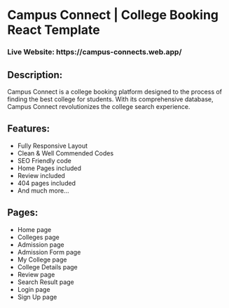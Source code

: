 # Campus Connect | College Booking React Template

<h3>Live Website: https://campus-connects.web.app/</h3>

## Description:
<p>Campus Connect is a college booking platform designed to the process of finding the best college for students. With its comprehensive database, Campus Connect revolutionizes the college search experience.</p>

## Features:

* Fully Responsive Layout
* Clean & Well Commended Codes
* SEO Friendly code
* Home Pages included
* Review included
* 404 pages included
* And much more...

## Pages:

* Home page
* Colleges page
* Admission page
* Admission Form page
* My College page
* College Details page
* Review page
* Search Result page
* Login page
* Sign Up page